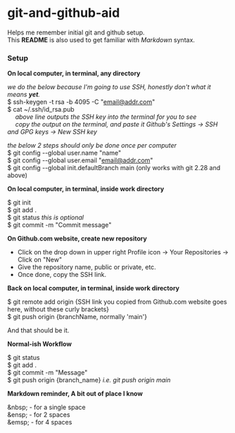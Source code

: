 # git-and-github-aid
Helps me remember initial git and github setup.  
This **README** is also used to get familiar with *Markdown* syntax.

### Setup


**On local computer, in terminal, any directory**  

*we do the below because I'm going to use SSH, honestly don't what it means **yet**.*  
$ ssh-keygen -t rsa -b 4095 -C "email@addr.com"  
$ cat ~/.ssh/id_rsa.pub  
&emsp; *above line outputs the SSH key into the terminal for you to see*  
&emsp; *copy the output on the terminal, and paste it Github's Settings -> SSH and GPG keys -> New SSH key*  

*the below 2 steps should only be done once per computer*  
$ git config --global user.name "name"  
$ git config --global user.email "email@addr.com"  
$ git config --global init.defaultBranch main  (only works with git 2.28 and above)

**On local computer, in terminal, inside work directory**  

$ git init  
$ git add .  
$ git status *this is optional*  
$ git commit -m "Commit message"  

**On Github.com website, create new repository** 

- Click on the drop down in upper right Profile icon -> Your Repositories -> Click on "New"  
- Give the repository name, public or private, etc.  
- Once done, copy the SSH link.

**Back on local computer, in terminal, inside work directory**

$ git remote add origin {SSH link you copied from Github.com website goes here, without these curly brackets}  
$ git push origin {branchName, normally 'main'}

And that should be it.

**Normal-ish Workflow**  

$ git status  
$ git add .  
$ git commit -m "Message"  
$ git push origin {branch_name} *i.e. git push origin main*

**Markdown reminder, A bit out of place I know** 

\&nbsp; - for a single space  
\&ensp; - for 2 spaces  
\&emsp; - for 4 spaces  
